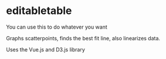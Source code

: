 # editabletable

You can use this to do whatever you want

Graphs scatterpoints, finds the best fit line, also linearizes data. 

Uses the Vue.js and D3.js library
